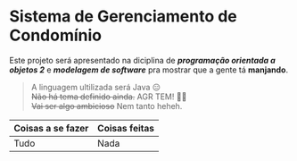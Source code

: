 # Sistema de Gerenciamento de Condomínio

Este projeto será apresentado na diciplina de ***programação orientada a objetos 2*** e ***modelagem de software*** pra mostrar que a gente tá **manjando**.<br>
> A linguagem ultilizada será Java :expressionless:<br>
> <strike>Não há tema definido ainda.</strike> AGR TEM! :tada::tada:<br>
> <strike>Vai ser algo ambicioso</strike> Nem tanto heheh.<br>

Coisas a se fazer | Coisas feitas
----------------- | --------------
Tudo              | Nada
